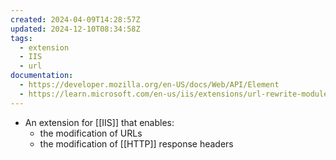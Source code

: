 ```yaml
---
created: 2024-04-09T14:28:57Z
updated: 2024-12-10T08:34:58Z
tags:
  - extension
  - IIS
  - url
documentation:
  - https://developer.mozilla.org/en-US/docs/Web/API/Element
  - https://learn.microsoft.com/en-us/iis/extensions/url-rewrite-module/url-rewrite-module-configuration-reference
---
```

- An extension for [[IIS]] that enables:
	- the modification of URLs
	- the modification of [[HTTP]] response headers